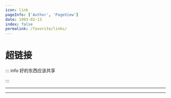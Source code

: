 ```yaml
---
icon: link
pageInfo: ['Author', 'PageView']
date: 1993-02-13
index: false
permalink: /favorite/links/
---
```


# 超链接

::: info 好的东西应该共享

:::

---

<Catalog base='/favorite/links/' />

---
